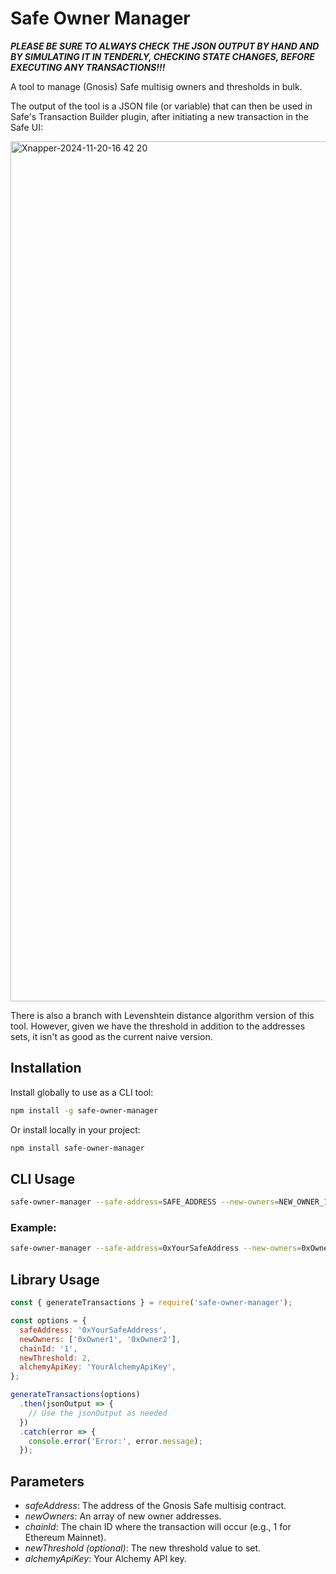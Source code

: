 # Safe Owner Manager

_**PLEASE BE SURE TO ALWAYS CHECK THE JSON OUTPUT BY HAND AND BY SIMULATING IT IN TENDERLY, CHECKING STATE CHANGES, BEFORE EXECUTING ANY TRANSACTIONS!!!**_

A tool to manage (Gnosis) Safe multisig owners and thresholds in bulk.

The output of the tool is a JSON file (or variable) that can then be used in Safe's Transaction Builder plugin, after initiating a new transaction in the Safe UI:

<img width="1376" alt="Xnapper-2024-11-20-16 42 20" src="https://github.com/user-attachments/assets/6c0dba68-b517-456a-af28-7ae24e7f95c2">

There is also a branch with Levenshtein distance algorithm version of this tool. However, given we have the threshold in addition to the addresses sets, it isn't as good as the current naive version.

## Installation

Install globally to use as a CLI tool:

```bash
npm install -g safe-owner-manager
```

Or install locally in your project:

```bash
npm install safe-owner-manager
```

## CLI Usage

```bash
safe-owner-manager --safe-address=SAFE_ADDRESS --new-owners=NEW_OWNER_1,NEW_OWNER_2,... --chain-id=CHAIN_ID --alchemy-api-key=ALCHEMY_API_KEY [--new-threshold=NEW_THRESHOLD]
```

### Example:

```bash
safe-owner-manager --safe-address=0xYourSafeAddress --new-owners=0xOwner1,0xOwner2 --chain-id=1 --alchemy-api-key=YourAlchemyApiKey --new-threshold=2
```

## Library Usage

```javascript
const { generateTransactions } = require('safe-owner-manager');

const options = {
  safeAddress: '0xYourSafeAddress',
  newOwners: ['0xOwner1', '0xOwner2'],
  chainId: '1',
  newThreshold: 2,
  alchemyApiKey: 'YourAlchemyApiKey',
};

generateTransactions(options)
  .then(jsonOutput => {
    // Use the jsonOutput as needed
  })
  .catch(error => {
    console.error('Error:', error.message);
  });
```

## Parameters

- _safeAddress_: The address of the Gnosis Safe multisig contract.
- _newOwners_: An array of new owner addresses.
- _chainId_: The chain ID where the transaction will occur (e.g., 1 for Ethereum Mainnet).
- _newThreshold (optional)_: The new threshold value to set.
- _alchemyApiKey_: Your Alchemy API key.
